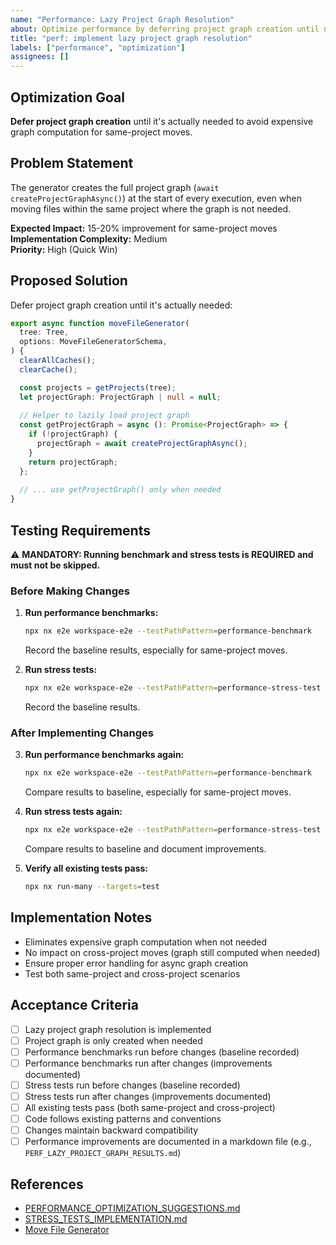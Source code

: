 ```yaml
---
name: "Performance: Lazy Project Graph Resolution"
about: Optimize performance by deferring project graph creation until needed
title: "perf: implement lazy project graph resolution"
labels: ["performance", "optimization"]
assignees: []
---
```


## Optimization Goal

**Defer project graph creation** until it's actually needed to avoid expensive graph computation for same-project moves.

## Problem Statement

The generator creates the full project graph (`await createProjectGraphAsync()`) at the start of every execution, even when moving files within the same project where the graph is not needed.

**Expected Impact:** 15-20% improvement for same-project moves  
**Implementation Complexity:** Medium  
**Priority:** High (Quick Win)

## Proposed Solution

Defer project graph creation until it's actually needed:

```typescript
export async function moveFileGenerator(
  tree: Tree,
  options: MoveFileGeneratorSchema,
) {
  clearAllCaches();
  clearCache();

  const projects = getProjects(tree);
  let projectGraph: ProjectGraph | null = null;
  
  // Helper to lazily load project graph
  const getProjectGraph = async (): Promise<ProjectGraph> => {
    if (!projectGraph) {
      projectGraph = await createProjectGraphAsync();
    }
    return projectGraph;
  };
  
  // ... use getProjectGraph() only when needed
}
```

## Testing Requirements

⚠️ **MANDATORY: Running benchmark and stress tests is REQUIRED and must not be skipped.**

### Before Making Changes

1. **Run performance benchmarks:**
   ```bash
   npx nx e2e workspace-e2e --testPathPattern=performance-benchmark
   ```
   Record the baseline results, especially for same-project moves.

2. **Run stress tests:**
   ```bash
   npx nx e2e workspace-e2e --testPathPattern=performance-stress-test
   ```
   Record the baseline results.

### After Implementing Changes

3. **Run performance benchmarks again:**
   ```bash
   npx nx e2e workspace-e2e --testPathPattern=performance-benchmark
   ```
   Compare results to baseline, especially for same-project moves.

4. **Run stress tests again:**
   ```bash
   npx nx e2e workspace-e2e --testPathPattern=performance-stress-test
   ```
   Compare results to baseline and document improvements.

5. **Verify all existing tests pass:**
   ```bash
   npx nx run-many --targets=test
   ```

## Implementation Notes

- Eliminates expensive graph computation when not needed
- No impact on cross-project moves (graph still computed when needed)
- Ensure proper error handling for async graph creation
- Test both same-project and cross-project scenarios

## Acceptance Criteria

- [ ] Lazy project graph resolution is implemented
- [ ] Project graph is only created when needed
- [ ] Performance benchmarks run before changes (baseline recorded)
- [ ] Performance benchmarks run after changes (improvements documented)
- [ ] Stress tests run before changes (baseline recorded)
- [ ] Stress tests run after changes (improvements documented)
- [ ] All existing tests pass (both same-project and cross-project)
- [ ] Code follows existing patterns and conventions
- [ ] Changes maintain backward compatibility
- [ ] Performance improvements are documented in a markdown file (e.g., `PERF_LAZY_PROJECT_GRAPH_RESULTS.md`)

## References

- [PERFORMANCE_OPTIMIZATION_SUGGESTIONS.md](../PERFORMANCE_OPTIMIZATION_SUGGESTIONS.md#3-lazy-project-graph-resolution)
- [STRESS_TESTS_IMPLEMENTATION.md](../STRESS_TESTS_IMPLEMENTATION.md)
- [Move File Generator](../packages/workspace/src/generators/move-file/README.md)
